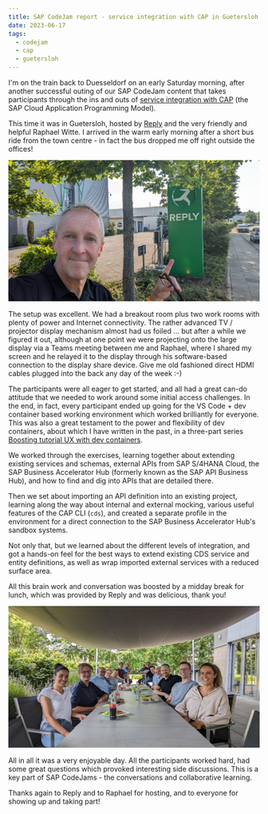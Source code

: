 ```yaml
---
title: SAP CodeJam report - service integration with CAP in Guetersloh, DE
date: 2023-06-17
tags:
  - codejam
  - cap
  - guetersloh
---
```


I'm on the train back to Duesseldorf on an early Saturday morning, after another successful outing of our SAP CodeJam content that takes participants through the ins and outs of [service integration with CAP](https://github.com/SAP-samples/cap-service-integration-codejam/) (the SAP Cloud Application Programming Model). 

This time it was in Guetersloh, hosted by [Reply](https://www.reply.com/de) and the very friendly and helpful Raphael Witte. I arrived in the warm early morning after a short bus ride from the town centre - in fact the bus dropped me off right outside the offices!

![Arriving at the Reply offices](/images/2023/06/arriving-at-reply.jpg)

The setup was excellent. We had a breakout room plus two work rooms with plenty of power and Internet connectivity. The rather advanced TV / projector display mechanism almost had us foiled ... but after a while we figured it out, although at one point we were projecting onto the large display via a Teams meeting between me and Raphael, where I shared my screen and he relayed it to the display through his software-based connection to the display share device. Give me old fashioned direct HDMI cables plugged into the back any day of the week :-)

The participants were all eager to get started, and all had a great can-do attitude that we needed to work around some initial access challenges. In the end, in fact, every participant ended up going for the VS Code + dev container based working environment which worked brilliantly for everyone. This was also a great testament to the power and flexibility of dev containers, about which I have written in the past, in a three-part series [Boosting tutorial UX with dev containers](https://blogs.sap.com/2022/01/27/boosting-tutorial-ux-with-dev-containers-part-1-challenge-and-base-solution/). 

We worked through the exercises, learning together about extending existing services and schemas, external APIs from SAP S/4HANA Cloud, the SAP Business Accelerator Hub (formerly known as the SAP API Business Hub), and how to find and dig into APIs that are detailed there.

Then we set about importing an API definition into an existing project, learning along the way about internal and external mocking, various useful features of the CAP CLI (`cds`), and created a separate profile in the environment for a direct connection to the SAP Business Accelerator Hub's sandbox systems. 

Not only that, but we learned about the different levels of integration, and got a hands-on feel for the best ways to extend existing CDS service and entity definitions, as well as wrap imported external services with a reduced surface area.

All this brain work and conversation was boosted by a midday break for lunch, which was provided by Reply and was delicious, thank you!

![Lunchtime break outside](/images/2023/06/lunchtime-break.jpg)

All in all it was a very enjoyable day. All the participants worked hard, had some great questions which provoked interesting side discussions. This is a key part of SAP CodeJams - the conversations and collaborative learning.

Thanks again to Reply and to Raphael for hosting, and to everyone for showing up and taking part!
